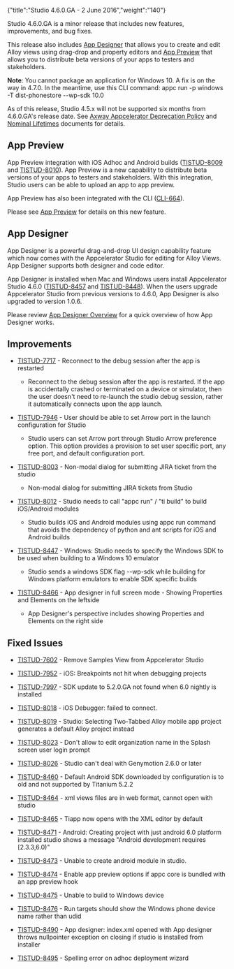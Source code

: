 {"title":"Studio 4.6.0.GA - 2 June 2016","weight":"140"} 

Studio 4.6.0.GA is a minor release that includes new features, improvements, and bug fixes.

This release also includes [App Designer](/docs/appc/Axway_Appcelerator_Studio/Axway_Appcelerator_Studio_How-tos/App_Designer_Overview/) that allows you to create and edit Alloy views using drag-drop and property editors and [App Preview](/docs/appc/Axway_Appcelerator_Studio/Axway_Appcelerator_Studio_How-tos/App_Preview/) that allows you to distribute beta versions of your apps to testers and stakeholders.

**Note**: You cannot package an application for Windows 10. A fix is on the way in 4.7.0. In the meantime, use this CLI command: appc run -p windows -T dist-phonestore --wp-sdk 10.0

As of this release, Studio 4.5.x will not be supported six months from 4.6.0.GA's release date. See [Axway Appcelerator Deprecation Policy](/docs/appc/AMPLIFY_Appcelerator_Services_Overview/Axway_Appcelerator_Deprecation_Policy/) and [Nominal Lifetimes](/docs/appc/AMPLIFY_Appcelerator_Services_Overview/Axway_Appcelerator_Product_Lifecycle/#NominalLifetimes) documents for details.

## App Preview

App Preview integration with iOS Adhoc and Android builds ([TISTUD-8009](https://jira.appcelerator.org/browse/TISTUD-8009) and [TISTUD-8010](https://jira.appcelerator.org/browse/TISTUD-8010)). App Preview is a new capability to distribute beta versions of your apps to testers and stakeholders. With this integration, Studio users can be able to upload an app to app preview.

App Preview has also been integrated with the CLI ([CLI-664](https://jira.appcelerator.org/browse/CLI-664)).

Please see [App Preview](/docs/appc/Axway_Appcelerator_Studio/Axway_Appcelerator_Studio_How-tos/App_Preview/) for details on this new feature.

## App Designer

App Designer is a powerful drag-and-drop UI design capability feature which now comes with the Appcelerator Studio for editing for Alloy Views. App Designer supports both designer and code editor.

App Designer is installed when Mac and Windows users install Appcelerator Studio 4.6.0 ([TISTUD-8457](https://jira.appcelerator.org/browse/TISTUD-8457) and [TISTUD-8448](https://jira.appcelerator.org/browse/TISTUD-8448)). When the users upgrade Appcelerator Studio from previous versions to 4.6.0, App Designer is also upgraded to version 1.0.6.

Please review [App Designer Overview](/docs/appc/Axway_Appcelerator_Studio/Axway_Appcelerator_Studio_How-tos/App_Designer_Overview/) for a quick overview of how App Designer works.

## Improvements

*   [TISTUD-7717](https://jira.appcelerator.org/browse/TISTUD-7717) - Reconnect to the debug session after the app is restarted
    
    *   Reconnect to the debug session after the app is restarted. If the app is accidentally crashed or terminated on a device or simulator, then the user doesn't need to re-launch the studio debug session, rather it automatically connects upon the app launch.
        
*   [TISTUD-7946](https://jira.appcelerator.org/browse/TISTUD-7946) - User should be able to set Arrow port in the launch configuration for Studio
    
    *   Studio users can set Arrow port through Studio Arrow preference option. This option provides a provision to set user specific port, any free port, and default configuration port.
        
*   [TISTUD-8003](https://jira.appcelerator.org/browse/TISTUD-8003) - Non-modal dialog for submitting JIRA ticket from the studio
    
    *   Non-modal dialog for submitting JIRA tickets from Studio
        
*   [TISTUD-8012](https://jira.appcelerator.org/browse/TISTUD-8012) - Studio needs to call "appc run" / "ti build" to build iOS/Android modules
    
    *   Studio builds iOS and Android modules using appc run command that avoids the dependency of python and ant scripts for iOS and Android builds
        
*   [TISTUD-8447](https://jira.appcelerator.org/browse/TISTUD-8447) - Windows: Studio needs to specify the Windows SDK to be used when building to a Windows 10 emulator
    
    *   Studio sends a windows SDK flag \--wp-sdk while building for Windows platform emulators to enable SDK specific builds
        
*   [TISTUD-8466](https://jira.appcelerator.org/browse/TISTUD-8466) - App designer in full screen mode - Showing Properties and Elements on the leftside
    
    *   App Designer's perspective includes showing Properties and Elements on the right side
        

## Fixed Issues

*   [TISTUD-7602](https://jira.appcelerator.org/browse/TISTUD-7602) - Remove Samples View from Appcelerator Studio
    
*   [TISTUD-7952](https://jira.appcelerator.org/browse/TISTUD-7952) - iOS: Breakpoints not hit when debugging projects
    
*   [TISTUD-7997](https://jira.appcelerator.org/browse/TISTUD-7997) - SDK update to 5.2.0.GA not found when 6.0 nightly is installed
    
*   [TISTUD-8018](https://jira.appcelerator.org/browse/TISTUD-8018) - iOS Debugger: failed to connect.
    
*   [TISTUD-8019](https://jira.appcelerator.org/browse/TISTUD-8019) - Studio: Selecting Two-Tabbed Alloy mobile app project generates a default Alloy project instead
    
*   [TISTUD-8023](https://jira.appcelerator.org/browse/TISTUD-8023) - Don't allow to edit organization name in the Splash screen user login prompt
    
*   [TISTUD-8026](https://jira.appcelerator.org/browse/TISTUD-8026) - Studio can't deal with Genymotion 2.6.0 or later
    
*   [TISTUD-8460](https://jira.appcelerator.org/browse/TISTUD-8460) - Default Android SDK downloaded by configuration is to old and not supported by Titanium 5.2.2
    
*   [TISTUD-8464](https://jira.appcelerator.org/browse/TISTUD-8464) - xml views files are in web format, cannot open with studio
    
*   [TISTUD-8465](https://jira.appcelerator.org/browse/TISTUD-8465) - Tiapp now opens with the XML editor by default
    
*   [TISTUD-8471](https://jira.appcelerator.org/browse/TISTUD-8471) - Android: Creating project with just android 6.0 platform installed studio shows a message "Android development requires \[2.3.3,6.0)"
    
*   [TISTUD-8473](https://jira.appcelerator.org/browse/TISTUD-8473) - Unable to create android module in studio.
    
*   [TISTUD-8474](https://jira.appcelerator.org/browse/TISTUD-8474) - Enable app preview options if appc core is bundled with an app preview hook
    
*   [TISTUD-8475](https://jira.appcelerator.org/browse/TISTUD-8475) - Unable to build to Windows device
    
*   [TISTUD-8476](https://jira.appcelerator.org/browse/TISTUD-8476) - Run targets should show the Windows phone device name rather than udid  
    
*   [TISTUD-8490](https://jira.appcelerator.org/browse/TISTUD-8490) - App designer: index.xml opened with App designer throws nullpointer exception on closing if studio is installed from installer
    
*   [TISTUD-8495](https://jira.appcelerator.org/browse/TISTUD-8495) - Spelling error on adhoc deployment wizard